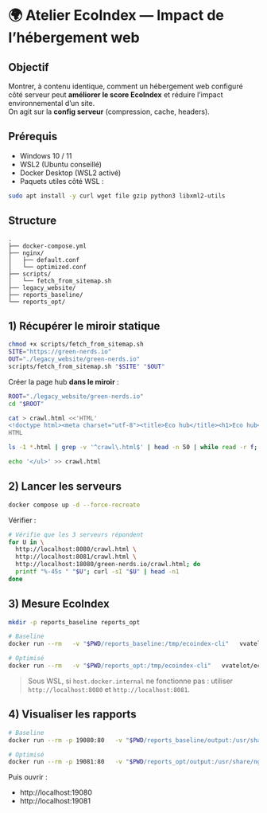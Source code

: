 # 🌍 Atelier EcoIndex — Impact de l’hébergement web

## Objectif
Montrer, à contenu identique, comment un hébergement web configuré côté serveur peut **améliorer le score EcoIndex** et réduire l’impact environnemental d’un site.  
On agit sur la **config serveur** (compression, cache, headers).

## Prérequis
- Windows 10 / 11
- WSL2 (Ubuntu conseillé)
- Docker Desktop (WSL2 activé)
- Paquets utiles côté WSL :
```bash
sudo apt install -y curl wget file gzip python3 libxml2-utils
```

## Structure
```text
.
├── docker-compose.yml
├── nginx/
│   ├── default.conf
│   └── optimized.conf
├── scripts/
│   └── fetch_from_sitemap.sh
├── legacy_website/
├── reports_baseline/
└── reports_opt/
```

## 1) Récupérer le miroir statique
```bash
chmod +x scripts/fetch_from_sitemap.sh
SITE="https://green-nerds.io"
OUT="./legacy_website/green-nerds.io"
scripts/fetch_from_sitemap.sh "$SITE" "$OUT"
```

Créer la page hub **dans le miroir** :
```bash
ROOT="./legacy_website/green-nerds.io"
cd "$ROOT"

cat > crawl.html <<'HTML'
<!doctype html><meta charset="utf-8"><title>Eco hub</title><h1>Eco hub</h1><ul>
HTML

ls -1 *.html | grep -v '^crawl\.html$' | head -n 50 | while read -r f; do printf '  <li><a href="/%s">/%s</a></li>\n' "$f" "$f"; done >> crawl.html

echo '</ul>' >> crawl.html
```

## 2) Lancer les serveurs
```bash
docker compose up -d --force-recreate
```
Vérifier :
```bash
# Vérifie que les 3 serveurs répondent
for U in \
  http://localhost:8080/crawl.html \
  http://localhost:8081/crawl.html \
  http://localhost:18080/green-nerds.io/crawl.html; do
  printf "%-45s " "$U"; curl -sI "$U" | head -n1
done

```

## 3) Mesure EcoIndex
```bash
mkdir -p reports_baseline reports_opt

# Baseline
docker run --rm   -v "$PWD/reports_baseline:/tmp/ecoindex-cli"   vvatelot/ecoindex-cli:latest   ecoindex-cli analyze     --url "http://host.docker.internal:8080/crawl.html"     --recursive --no-interaction --html-report --export-format csv

# Optimisé
docker run --rm   -v "$PWD/reports_opt:/tmp/ecoindex-cli"   vvatelot/ecoindex-cli:latest   ecoindex-cli analyze     --url "http://host.docker.internal:8081/crawl.html"     --recursive --no-interaction --html-report --export-format csv
```
> Sous WSL, si `host.docker.internal` ne fonctionne pas : utiliser `http://localhost:8080` et `http://localhost:8081`.

## 4) Visualiser les rapports
```bash
# Baseline
docker run --rm -p 19080:80   -v "$PWD/reports_baseline/output:/usr/share/nginx/html:ro" nginx:alpine

# Optimisé
docker run --rm -p 19081:80   -v "$PWD/reports_opt/output:/usr/share/nginx/html:ro" nginx:alpine
```
Puis ouvrir :
- http://localhost:19080  
- http://localhost:19081
